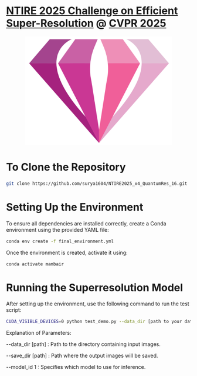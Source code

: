 # [NTIRE 2025 Challenge on Efficient Super-Resolution](https://cvlai.net/ntire/2025/) @ [CVPR 2025](https://cvpr.thecvf.com/)

<div align=center>
<img src="https://github.com/Amazingren/NTIRE2025_ESR/blob/main/figs/logo.png" width="400px"/> 
</div>

# **To Clone the Repository**
```bash
git clone https://github.com/surya1604/NTIRE2025_x4_QuantumRes_16.git 
```

# **Setting Up the Environment**

To ensure all dependencies are installed correctly, create a Conda environment using the provided YAML file:

```bash
conda env create -f final_environment.yml

```
Once the environment is created, activate it using:

```bash
conda activate mambair
```

# **Running the Superresolution Model**

After setting up the environment, use the following command to run the test script:
```sh
CUDA_VISIBLE_DEVICES=0 python test_demo.py --data_dir [path to your data dir] --save_dir [path to your save dir] --model_id 1
```
Explanation of Parameters:

--data_dir [path] : Path to the directory containing input images.

--save_dir [path] : Path where the output images will be saved.

--model_id 1 : Specifies which model to use for inference.
